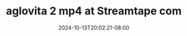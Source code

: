 --- 
title: "aglovita 2 mp4 at Streamtape com"
description: "nonton  video bokep aglovita 2 mp4 at Streamtape com  tele video full baru"
date: 2024-10-13T20:02:21-08:00
file_code: "zhs4qaqlubq4"
draft: false
cover: "nw77qaig3vk1bqta.jpg"
tags: ["aglovita", "Streamtape", "com", "bokep-indo", "bokep-viral", "bokep-ig"]
length: 174
fld_id: "1482686"
foldername: "Aglovita 1"
categories: ["Aglovita 1"]
views: 0
---